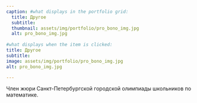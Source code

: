 ```yaml
---
caption: #what displays in the portfolio grid:
  title: Другое
  subtitle: 
  thumbnail: assets/img/portfolio/pro_bono_img.jpg
  alt: pro_bono_img.jpg
  
#what displays when the item is clicked:
title: Другое
subtitle:  
image: assets/img/portfolio/pro_bono_img.jpg
alt: pro_bono_img.jpg

---
```


Член жюри Санкт-Петербургской городской олимпиады школьников по математике.

<!-- Главный редактор сообщества в социальной сети "Вконтакте", посвященного плохим переводам названий фильмов на русский язык.
![](assets/img/portfolio/fec.png)

Редактор TeX-шаблонов. В том числе добавил новую фичу в популярный шаблон [Twenty Seconds Curriculum Vitae](https://www.overleaf.com/latex/templates/twenty-seconds-curriculum-vitae/kfgsngtymkfj):
![](assets/img/portfolio/tex_smoking.jpg) -->